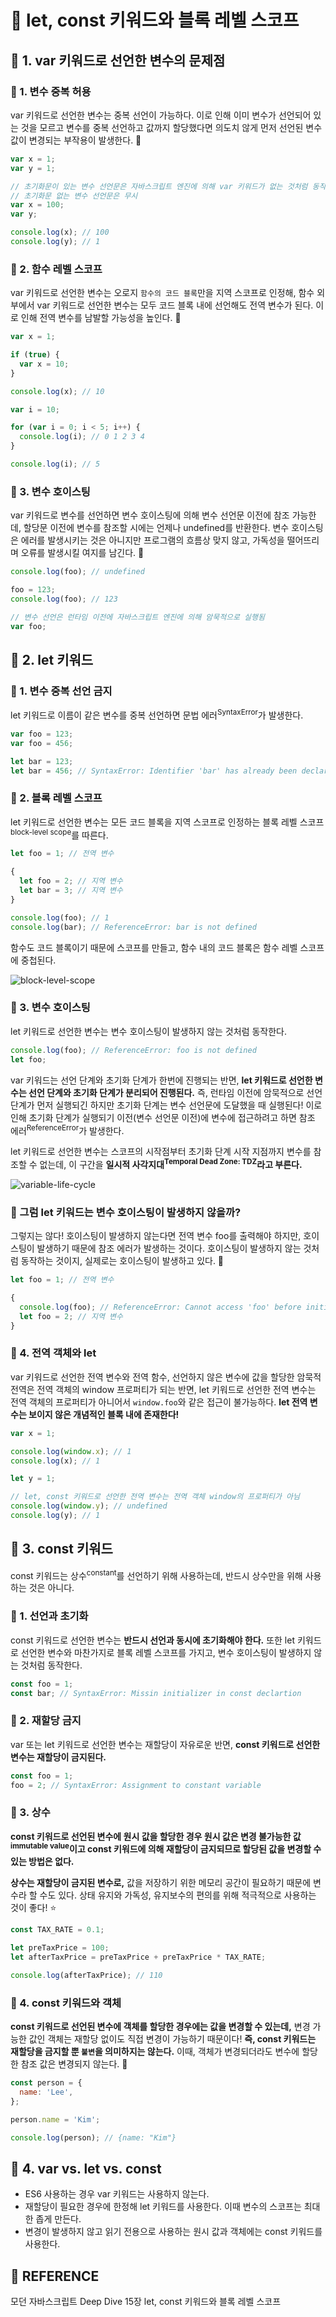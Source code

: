 # 🚀 let, const 키워드와 블록 레벨 스코프

## 🔎 1. var 키워드로 선언한 변수의 문제점

### 💬 1. 변수 중복 허용

var 키워드로 선언한 변수는 중복 선언이 가능하다. 이로 인해 이미 변수가 선언되어 있는 것을 모르고 변수를 중복 선언하고 값까지 할당했다면 의도치 않게 먼저 선언된 변수 값이 변경되는 부작용이 발생한다. 🚨

```javascript
var x = 1;
var y = 1;

// 초기화문이 있는 변수 선언문은 자바스크립트 엔진에 의해 var 키워드가 없는 것처럼 동작
// 초기화문 없는 변수 선언문은 무시
var x = 100;
var y;

console.log(x); // 100
console.log(y); // 1
```

### 💬 2. 함수 레벨 스코프

var 키워드로 선언한 변수는 오로지 `함수의 코드 블록`만을 지역 스코프로 인정해, 함수 외부에서 var 키워드로 선언한 변수는 모두 코드 블록 내에 선언해도 전역 변수가 된다. 이로 인해 전역 변수를 남발할 가능성을 높인다. 🚨

```javascript
var x = 1;

if (true) {
  var x = 10;
}

console.log(x); // 10
```

```javascript
var i = 10;

for (var i = 0; i < 5; i++) {
  console.log(i); // 0 1 2 3 4
}

console.log(i); // 5
```

### 💬 3. 변수 호이스팅

var 키워드로 변수를 선언하면 변수 호이스팅에 의해 변수 선언문 이전에 참조 가능한데, 할당문 이전에 변수를 참조할 시에는 언제나 undefined를 반환한다. 변수 호이스팅은 에러를 발생시키는 것은 아니지만 프로그램의 흐름상 맞지 않고, 가독성을 떨어뜨리며 오류를 발생시킬 여지를 남긴다. 🚨

```javascript
console.log(foo); // undefined

foo = 123;
console.log(foo); // 123

// 변수 선언은 런타임 이전에 자바스크립트 엔진에 의해 암묵적으로 실행됨
var foo;
```

## 🔎 2. let 키워드

### 💬 1. 변수 중복 선언 금지

let 키워드로 이름이 같은 변수를 중복 선언하면 문법 에러<sup>SyntaxError</sup>가 발생한다.

```javascript
var foo = 123;
var foo = 456;

let bar = 123;
let bar = 456; // SyntaxError: Identifier 'bar' has already been declared
```

### 💬 2. 블록 레벨 스코프

let 키워드로 선언한 변수는 모든 코드 블록을 지역 스코프로 인정하는 블록 레벨 스코프<sup>block-level scope</sup>를 따른다.

```javascript
let foo = 1; // 전역 변수

{
  let foo = 2; // 지역 변수
  let bar = 3; // 지역 변수
}

console.log(foo); // 1
console.log(bar); // ReferenceError: bar is not defined
```

함수도 코드 블록이기 때문에 스코프를 만들고, 함수 내의 코드 블록은 함수 레벨 스코프에 중첩된다.

![block-level-scope](https://velog.velcdn.com/images/kingmo/post/7c316ada-2654-408b-9f00-88b5fb62b2a3/image.png)

### 💬 3. 변수 호이스팅

let 키워드로 선언한 변수는 변수 호이스팅이 발생하지 않는 것처럼 동작한다.

```javascript
console.log(foo); // ReferenceError: foo is not defined
let foo;
```

var 키워드는 선언 단계와 초기화 단계가 한번에 진행되는 반면, **let 키워드로 선언한 변수는 선언 단계와 초기화 단계가 분리되어 진행된다.** 즉, 런타임 이전에 암묵적으로 선언 단계가 먼저 실행되긴 하지만 초기화 단계는 변수 선언문에 도달했을 때 실행된다! 이로 인해 초기화 단계가 실행되기 이전(변수 선언문 이전)에 변수에 접근하려고 하면 참조 에러<sup>ReferenceError</sup>가 발생한다.

let 키워드로 선언한 변수는 스코프의 시작점부터 초기화 단계 시작 지점까지 변수를 참조할 수 없는데, 이 구간을 **일시적 사각지대<sup>Temporal Dead Zone: TDZ</sup>라고 부른다.**

![variable-life-cycle](https://user-images.githubusercontent.com/31315644/66705397-0dc2ed80-ed61-11e9-82c6-5fcb855d192a.png)

### 🤔 그럼 let 키워드는 변수 호이스팅이 발생하지 않을까?

그렇지는 않다! 호이스팅이 발생하지 않는다면 전역 변수 foo를 출력해야 하지만, 호이스팅이 발생하기 때문에 참조 에러가 발생하는 것이다. 호이스팅이 발생하지 않는 것처럼 동작하는 것이지, 실제로는 호이스팅이 발생하고 있다. 👀

```javascript
let foo = 1; // 전역 변수

{
  console.log(foo); // ReferenceError: Cannot access 'foo' before initialization
  let foo = 2; // 지역 변수
}
```

### 💬 4. 전역 객체와 let

var 키워드로 선언한 전역 변수와 전역 함수, 선언하지 않은 변수에 값을 할당한 암묵적 전역은 전역 객체의 window 프로퍼티가 되는 반면, let 키워드로 선언한 전역 변수는 전역 객체의 프로퍼티가 아니어서 `window.foo`와 같은 접근이 불가능하다. **let 전역 변수는 보이지 않은 개념적인 블록 내에 존재한다!**

```javascript
var x = 1;

console.log(window.x); // 1
console.log(x); // 1

let y = 1;

// let, const 키워드로 선언한 전역 변수는 전역 객체 window의 프로퍼티가 아님
console.log(window.y); // undefined
console.log(y); // 1
```

## 🔎 3. const 키워드

const 키워드는 상수<sup>constant</sup>를 선언하기 위해 사용하는데, 반드시 상수만을 위해 사용하는 것은 아니다.

### 💬 1. 선언과 초기화

const 키워드로 선언한 변수는 **반드시 선언과 동시에 초기화해야 한다.** 또한 let 키워드로 선언한 변수와 마찬가지로 블록 레벨 스코프를 가지고, 변수 호이스팅이 발생하지 않는 것처럼 동작한다.

```javascript
const foo = 1;
const bar; // SyntaxError: Missin initializer in const declartion
```

### 💬 2. 재할당 금지

var 또는 let 키워드로 선언한 변수는 재할당이 자유로운 반면, **const 키워드로 선언한 변수는 재할당이 금지된다.**

```javascript
const foo = 1;
foo = 2; // SyntaxError: Assignment to constant variable
```

### 💬 3. 상수

**const 키워드로 선언된 변수에 원시 값을 할당한 경우 원시 값은 변경 불가능한 값<sup>immutable value</sup>이고 const 키워드에 의해 재할당이 금지되므로 할당된 값을 변경할 수 있는 방법은 없다.**

**상수는 재할당이 금지된 변수로,** 값을 저장하기 위한 메모리 공간이 필요하기 때문에 변수라 할 수도 있다. 상태 유지와 가독성, 유지보수의 편의를 위해 적극적으로 사용하는 것이 좋다! ⭐️

```javascript
const TAX_RATE = 0.1;

let preTaxPrice = 100;
let afterTaxPrice = preTaxPrice + preTaxPrice * TAX_RATE;

console.log(afterTaxPrice); // 110
```

### 💬 4. const 키워드와 객체

**const 키워드로 선언된 변수에 객체를 할당한 경우에는 값을 변경할 수 있는데,** 변경 가능한 값인 객체는 재할당 없이도 직접 변경이 가능하기 때문이다! **즉, const 키워드는 재할당을 금지할 뿐 `불변`을 의미하지는 않는다.** 이때, 객체가 변경되더라도 변수에 할당한 참조 값은 변경되지 않는다. 👀

```javascript
const person = {
  name: 'Lee',
};

person.name = 'Kim';

console.log(person); // {name: "Kim"}
```

## 🔎 4. var vs. let vs. const

- ES6 사용하는 경우 var 키워드는 사용하지 않는다.
- 재할당이 필요한 경우에 한정해 let 키워드를 사용한다. 이때 변수의 스코프는 최대한 좁게 만든다.
- 변경이 발생하지 않고 읽기 전용으로 사용하는 원시 값과 객체에는 const 키워드를 사용한다.

## 👀 REFERENCE

모던 자바스크립트 Deep Dive 15장 let, const 키워드와 블록 레벨 스코프
